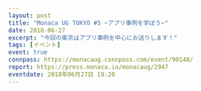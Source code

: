 ```yaml
---
layout: post
title: "Monaca UG TOKYO #5 ~アプリ事例を学ぼう~"
date: 2018-06-27
excerpt: "今回の東京はアプリ事例を中心にお送りします！"
tags: [イベント]
event: true
connpass: https://monacaug.connpass.com/event/90148/
report: https://press.monaca.io/monacaug/2947
eventdate: 2018年06月27日 19:20 
---
```

